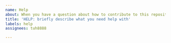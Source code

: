 ```yaml
---
name: Help
about: When you have a question about how to contribute to this repository
title: 'HELP: briefly describe what you need help with'
labels: help
assignees: tuh8888

---
```



